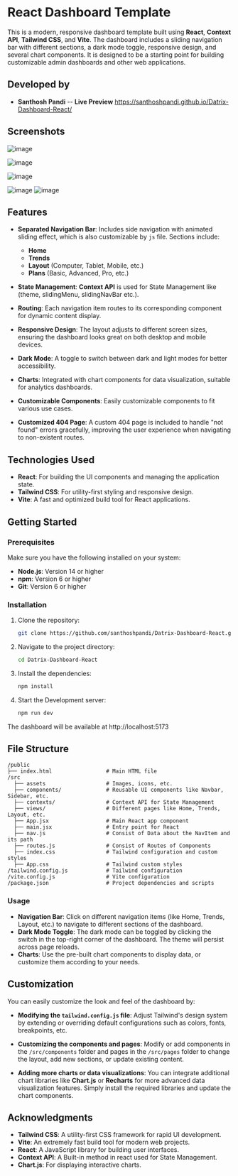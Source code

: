 # React Dashboard Template

This is a modern, responsive dashboard template built using **React**, **Context API**, **Tailwind CSS**, and **Vite**. The dashboard includes a sliding navigation bar with different sections, a dark mode toggle, responsive design, and several chart components. It is designed to be a starting point for building customizable admin dashboards and other web applications.

## Developed by

- **Santhosh Pandi** -- **Live Preview** https://santhoshpandi.github.io/Datrix-Dashboard-React/

## Screenshots
![image](https://github.com/user-attachments/assets/134a5624-6485-4c9f-ba68-e66e52e3e1b3)

![image](https://github.com/user-attachments/assets/351d9ffc-5384-46c4-9b0d-24e33901a6ab)

![image](https://github.com/user-attachments/assets/3d96c0e2-cfe6-4c69-9d3f-27aa647be7a4)

![image](https://github.com/user-attachments/assets/1fd7f1b2-c9d9-4974-8694-fe92dad5e154)
![image](https://github.com/user-attachments/assets/33bda19c-0502-4d1f-8579-b692c77cd599)



## Features

- **Separated Navigation Bar**: Includes side navigation with animated sliding effect, which is also customizable by `js` file. Sections include:
  - **Home**
  - **Trends**
  - **Layout** (Computer, Tablet, Mobile, etc.)
  - **Plans** (Basic, Advanced, Pro, etc.)

- **State Management**: <b>Context API</b> is used for State Management like (theme, slidingMenu, slidingNavBar etc.).

- **Routing**: Each navigation item routes to its corresponding component for dynamic content display.

- **Responsive Design**: The layout adjusts to different screen sizes, ensuring the dashboard looks great on both desktop and mobile devices.

- **Dark Mode**: A toggle to switch between dark and light modes for better accessibility.

- **Charts**: Integrated with chart components for data visualization, suitable for analytics dashboards.

- **Customizable Components**: Easily customizable components to fit various use cases.

- **Customized 404 Page**: A custom 404 page is included to handle "not found" errors gracefully, improving the user experience when navigating to non-existent routes.

## Technologies Used

- **React**: For building the UI components and managing the application state.
- **Tailwind CSS**: For utility-first styling and responsive design.
- **Vite**: A fast and optimized build tool for React applications.

## Getting Started

### Prerequisites

Make sure you have the following installed on your system:

- **Node.js**: Version 14 or higher
- **npm**: Version 6 or higher
- **Git**: Version 6 or higher

### Installation

1. Clone the repository:
   ```bash
   git clone https://github.com/santhoshpandi/Datrix-Dashboard-React.git
   ```

2. Navigate to the project directory:
   ```bash
   cd Datrix-Dashboard-React
   ```

3. Install the dependencies:
   ```bash
   npm install
   ```

4. Start the Development server:
   ```bash
   npm run dev
   ```

The dashboard will be available at http://localhost:5173

## File Structure

  
    /public
    ├── index.html                 # Main HTML file
    /src
      ├── assets                   # Images, icons, etc.
      ├── components/              # Reusable UI components like Navbar, Sidebar, etc.
      ├── contexts/                # Context API for State Management
      ├── views/                   # Different pages like Home, Trends, Layout, etc.
      ├── App.jsx                  # Main React app component
      ├── main.jsx                 # Entry point for React
      ├── nav.js                   # Consist of Data about the NavItem and its path
      ├── routes.js                # Consist of Routes of Components
      ├── index.css                # Tailwind configuration and custom styles
      ├── App.css                  # Tailwind custom styles
    /tailwind.config.js            # Tailwind configuration
    /vite.config.js                # Vite configuration
    /package.json                  # Project dependencies and scripts
    

### Usage

- **Navigation Bar**: Click on different navigation items (like Home, Trends, Layout, etc.) to navigate to different sections of the dashboard.
- **Dark Mode Toggle**: The dark mode can be toggled by clicking the switch in the top-right corner of the dashboard. The theme will persist across page reloads.
- **Charts**: Use the pre-built chart components to display data, or customize them according to your needs.

## Customization

You can easily customize the look and feel of the dashboard by:

- **Modifying the `tailwind.config.js` file**: Adjust Tailwind's design system by extending or overriding default configurations such as colors, fonts, breakpoints, etc.
  
- **Customizing the components and pages**: Modify or add components in the `/src/components` folder and pages in the `/src/pages` folder to change the layout, add new sections, or update existing content.

- **Adding more charts or data visualizations**: You can integrate additional chart libraries like **Chart.js** or **Recharts** for more advanced data visualization features. Simply install the required libraries and update the chart components.

## Acknowledgments

- **Tailwind CSS**: A utility-first CSS framework for rapid UI development.
- **Vite**: An extremely fast build tool for modern web projects.
- **React**: A JavaScript library for building user interfaces.
- **Context API**: A Built-in method in react used for State Management.
- **Chart.js**: For displaying interactive charts.

  

